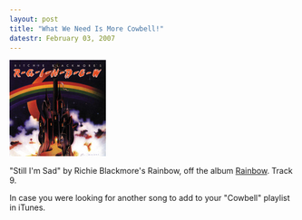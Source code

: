 ```yaml
---
layout: post
title: "What We Need Is More Cowbell!"
datestr: February 03, 2007
---
```

![rainbow][]

"Still I'm Sad" by Richie Blackmore's Rainbow, off the album <a href="http://phobos.apple.com/WebObjects/MZStore.woa/wa/viewAlbum?id=404206&s=143441" title="Richie Blackmore's Rainbow - Rainbow">Rainbow</a>.  Track 9.

In case you were looking for another song to add to your "Cowbell" playlist in iTunes.

[rainbow]: /pics/Rainbow.jpg
